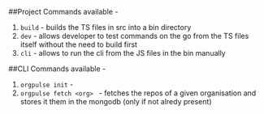 ##Project Commands available - 
1. ```build``` - builds the TS files in src into a bin directory
2. ```dev``` - allows developer to test commands on the go from the TS files itself without the need to build first 
3. ```cli``` - allows to run the cli from the JS files in the bin manually 


##CLI Commands available - 
1. ```orgpulse init``` - 
2. ```orgpulse fetch <org> ``` - fetches the repos of a given organisation and stores it them in the mongodb (only if not alredy present)

